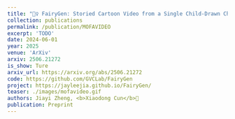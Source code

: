 ```yaml
---
title: "🧚‍♀️ FairyGen: Storied Cartoon Video from a Single Child-Drawn Character"
collection: publications
permalink: /publication/MOFAVIDEO
excerpt: 'TODO'
date: 2024-06-01
year: 2025
venue: 'ArXiv'
arxiv: 2506.21272
is_show: Ture
arxiv_url: https://arxiv.org/abs/2506.21272
code: https://github.com/GVCLab/FairyGen
project: https://jayleejia.github.io/FairyGen/
teaser: ./images/mofavideo.gif
authors: Jiayi Zheng, <b>Xiaodong Cun</b>📮
publication: Preprint
---
```


